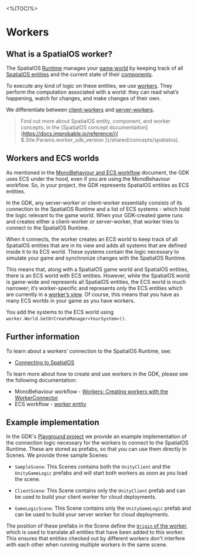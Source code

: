 <%(TOC)%>

# Workers

## What is a SpatialOS worker?

The SpatialOS [Runtime]({{.Site.BaseURL}}/reference/glossary#spatialos-runtime) manages your [game world]({{.Site.BaseURL}}/reference/glossary#spatialos-world) by keeping track of all [SpatialOS entities]({{.Site.BaseURL}}/reference/glossary#spatialos-entity) and the current state of their [components]({{.Site.BaseURL}}/reference/glossary#spatialos-component).

To execute any kind of logic on these entities, we use [workers]({{.Site.BaseURL}}/reference/glossary#worker).
They perform the computation associated with a world: they can read what’s happening, watch for changes, and make changes of their own.

We differentiate between [client-workers]({{.Site.BaseURL}}/reference/glossary#client-worker) and [server-workers]({{.Site.BaseURL}}/reference/glossary#server-worker).

>Find out more about SpatialOS entity, component, and worker concepts, in the [SpatialOS concept documentaiton](https://docs.improbable.io/reference/{{ $.Site.Params.worker_sdk_version }}/shared/concepts/spatialos).

## Workers and ECS worlds

As mentioned in the [MonoBehaviour and ECS workflow]({{.Site.BaseURL}}/workflows/overview) document, the GDK uses ECS under the hood, even if you are using the MonoBehaviour workflow. So, in your project, the GDK represents SpatialOS entities as ECS entities.

In the GDK, any server-worker or client-worker essentially consists of its connection to the SpatialOS Runtime and a list of ECS systems - which hold the logic relevant to the game world. When your GDK-created game runs and creates either a client-worker or server-worker, that worker tries to connect to the SpatialOS Runtime.

When it connects, the worker creates an ECS world to keep track of all SpatialOS entities that are in its view and adds all systems that are defined inside it to its ECS world. These systems contain the logic necessary to simulate your game and synchronize changes with the SpatialOS Runtime.

This means that, along with a SpatialOS game world and SpatialOS entities, there is an ECS world with ECS entities. However, while the SpatialOS world is game-wide and represents all SpatialOS entities, the ECS world is much narrower; it’s worker-specific and represents only the ECS entities which are currently in a [worker’s view]({{.Site.BaseURL}}/reference/glossary#worker-s-view). Of course, this means that you have as many ECS worlds in your game as you have workers.

You add the systems to the ECS world using `worker.World.GetOrCreateManager<YourSystem>()`.

## Further information

To learn about a workers’ connection to the SpatialOS Runtime, see:

  * [Connecting to SpatialOS]({{.Site.BaseURL}}/reference/concepts/connection-flows)

To learn more about how to create and use workers in the GDK, please see the following documentation:

  * MonoBehaviour workflow - [Workers: Creating workers with the WorkerConnector]({{.Site.BaseURL}}/workflows/monobehaviour/worker-connectors)
  * ECS workflow - [worker entity]({{.Site.BaseURL}}/workflows/ecs/worker-entity)

## Example implementation

In the GDK's [Playground project](https://github.com/spatialos/gdk-for-unity/tree/master/workers/unity/Assets/Playground) we provide an example implementation of the connection logic necessary for the workers to connect to the SpatialOS Runtime. These are stored as prefabs, so that you can use them directly in Scenes. We provide three sample Scenes:

* `SampleScene`: This Scenes contains both the `UnityClient` and the `UnityGameLogic` prefabs and will start both workers as soon as you load the scene.

* `ClientScene`: This Scene contains only the `UnityClient` prefab and can be used to build your client worker for cloud deployments.

* `GameLogicScene`: This Scene contains only the `UnityGameLogic` prefab and can be used to build your server worker for cloud deployments.

The position of these prefabs in the Scene define the [`Origin` of the worker]({{.Site.BaseURL}}/reference/glossary#worker-origin), which is used to translate all entities that have been added to this worker. This ensures that entities checked out by different workers don't interfere with each other when running multiple workers in the same scene.
